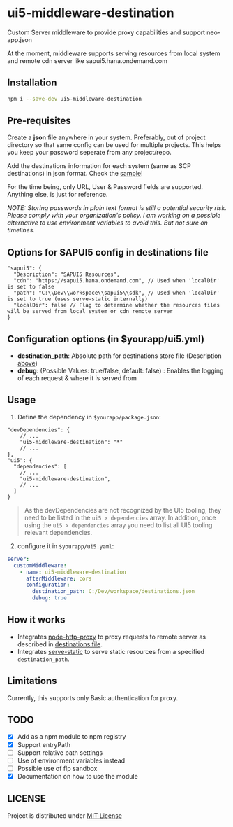 # ui5-middleware-destination
Custom Server middleware to provide proxy capabilities and support neo-app.json

At the moment, middleware supports serving resources from local system and remote cdn server like sapui5.hana.ondemand.com

## Installation
```bash
npm i --save-dev ui5-middleware-destination
```

## Pre-requisites
Create a **json** file anywhere in your system. Preferably, out of project directory so that same config can be used for multiple projects. This helps you keep your password seperate from any project/repo.

Add the destinations information for each system (same as SCP destinations) in json format. Check the [sample](/templates/destinations.json)!

For the time being, only URL, User & Password fields are supported. Anything else, is just for reference.

*NOTE: Storing passwords in plain text format is still a potential security risk. Please comply with your organization's policy. I am working on a possible alternative to use environment variables to avoid this. But not sure on timelines.*

## Options for SAPUI5 config in destinations file
```jsonc
"sapui5": {
  "Description": "SAPUI5 Resources",
  "cdn": "https://sapui5.hana.ondemand.com", // Used when 'localDir' is set to false
  "path": "C:\\Dev\\workspace\\sapui5\\sdk", // Used when 'localDir' is set to true (uses serve-static internally)
  "localDir": false // Flag to determine whether the resources files will be served from local system or cdn remote server
}
```

## Configuration options (in $yourapp/ui5.yml)
* **destination_path**: Absolute path for destinations store file (Description [above](#Pre-requisites))
* **debug**: (Possible Values: true/false, default: false) : Enables the logging of each request & where it is served from

## Usage
1. Define the dependency in `$yourapp/package.json`:

```jsonc
"devDependencies": {
    // ...
    "ui5-middleware-destination": "*"
    // ...
},
"ui5": {
  "dependencies": [
    // ...
    "ui5-middleware-destination",
    // ...
  ]
}
```

> As the devDependencies are not recognized by the UI5 tooling, they need to be listed in the `ui5 > dependencies` array. In addition, once using the `ui5 > dependencies` array you need to list all UI5 tooling relevant dependencies.

2. configure it in `$yourapp/ui5.yaml`:  

```yaml
server:
  customMiddleware:
    - name: ui5-middleware-destination
      afterMiddleware: cors
      configuration:
        destination_path: C:/Dev/workspace/destinations.json
        debug: true
```
## How it works
* Integrates [node-http-proxy](https://github.com/http-party/node-http-proxy) to proxy requests to remote server as described in [destinations file](#Pre-requisites).
* Integrates [serve-static](https://github.com/expressjs/serve-static) to serve static resources from a specified `destination_path`.

## Limitations
Currently, this supports only Basic authentication for proxy.

## TODO

- [x] Add as a npm module to npm registry
- [x] Support entryPath
- [ ] Support relative path settings
- [ ] Use of environment variables instead
- [ ] Possible use of flp sandbox
- [x] Documentation on how to use the module

## LICENSE
Project is distributed under [MIT License](https://raw.githubusercontent.com/preetamkajalrout/ui5-middleware-destination/master/LICENSE)